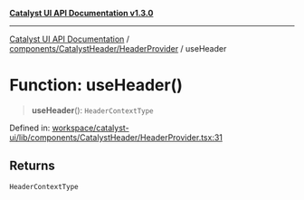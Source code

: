 [**Catalyst UI API Documentation v1.3.0**](../../../../README.md)

---

[Catalyst UI API Documentation](../../../../README.md) / [components/CatalystHeader/HeaderProvider](../README.md) / useHeader

# Function: useHeader()

> **useHeader**(): `HeaderContextType`

Defined in: [workspace/catalyst-ui/lib/components/CatalystHeader/HeaderProvider.tsx:31](https://github.com/TheBranchDriftCatalyst/catalyst-ui/blob/main/lib/components/CatalystHeader/HeaderProvider.tsx#L31)

## Returns

`HeaderContextType`
